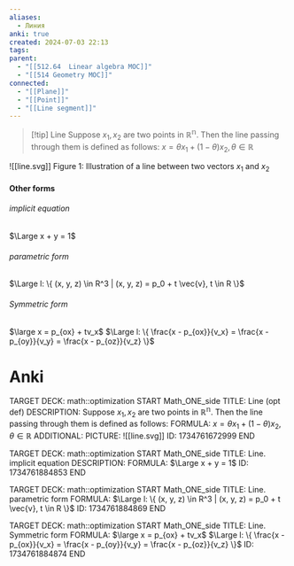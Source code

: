 ```yaml
---
aliases:
  - Линия
anki: true
created: 2024-07-03 22:13
tags: 
parent:
  - "[[512.64  Linear algebra MOC]]"
  - "[[514 Geometry MOC]]"
connected:
  - "[[Plane]]"
  - "[[Point]]"
  - "[[Line segment]]"
---
```


> [!tip] Line
Suppose $x_1, x_2$ are two points in $\mathbb{R^n}$. 
Then the line passing through them is defined as follows:
$x = \theta x_1 + (1 - \theta)x_2, \theta \in \mathbb{R}$

![[line.svg]]
Figure 1: Illustration of a line between two vectors $x_1$ and $x_2$



#### Other forms
###### implicit equation
$\Large x + y = 1$
###### parametric form
$\Large l: \{ (x, y, z) \in R^3 | (x, y, z) = p_0 + t \vec{v}, t \in R \}$
###### Symmetric form
$\large  x = p_{ox} + tv_x$
$\Large l: \{ \frac{x - p_{ox}}{v_x} = \frac{x - p_{oy}}{v_y} = \frac{x - p_{oz}}{v_z} \}$


# Anki
TARGET DECK: math::optimization
START
Math_ONE_side
TITLE: Line (opt def)
DESCRIPTION: Suppose $x_1, x_2$ are two points in $\mathbb{R^n}$. 
Then the line passing through them is defined as follows:
FORMULA: $x = \theta x_1 + (1 - \theta)x_2, \theta \in \mathbb{R}$
ADDITIONAL:
PICTURE: ![[line.svg]]
ID: 1734761672999
END

TARGET DECK: math::optimization
START
Math_ONE_side
TITLE: Line. implicit equation
DESCRIPTION:
FORMULA: $\Large x + y = 1$
ID: 1734761884853
END

TARGET DECK: math::optimization
START
Math_ONE_side
TITLE: Line. parametric form
FORMULA: $\Large l: \{ (x, y, z) \in R^3 | (x, y, z) = p_0 + t \vec{v}, t \in R \}$
ID: 1734761884869
END

TARGET DECK: math::optimization
START
Math_ONE_side
TITLE: Line. Symmetric form
FORMULA: $\large  x = p_{ox} + tv_x$
$\Large l: \{ \frac{x - p_{ox}}{v_x} = \frac{x - p_{oy}}{v_y} = \frac{x - p_{oz}}{v_z} \}$
ID: 1734761884874
END
